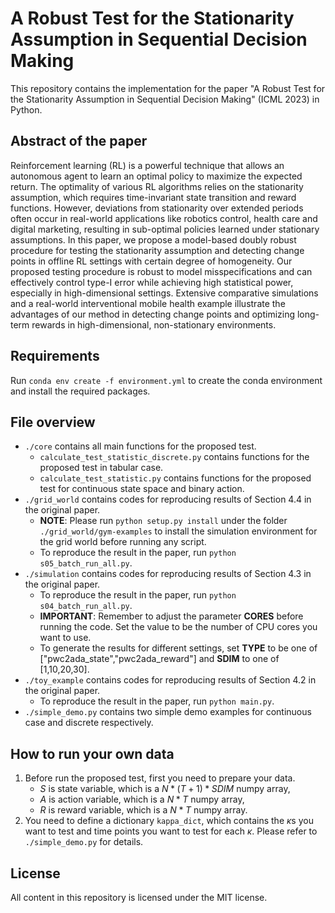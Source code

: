 # A Robust Test for the Stationarity Assumption in Sequential Decision Making

This repository contains the implementation for the paper "A Robust Test for the Stationarity Assumption in Sequential Decision Making" (ICML 2023) in Python.

## Abstract of the paper

Reinforcement learning (RL) is a powerful technique that allows an autonomous agent to learn an optimal policy to maximize the expected return. The optimality of various RL algorithms relies on the stationarity assumption, which requires time-invariant state transition and reward functions. However, deviations from stationarity over extended periods often occur in real-world applications like robotics control, health care and digital marketing, resulting in sub-optimal policies learned under stationary assumptions. In this paper, we propose a model-based doubly robust procedure for testing the stationarity assumption and detecting change points in offline RL settings with certain degree of homogeneity. Our proposed testing procedure is robust to model misspecifications and can effectively control type-I error while achieving high statistical power, especially in high-dimensional settings. Extensive comparative simulations and a real-world interventional mobile health example illustrate the advantages of our method in detecting change points and optimizing long-term rewards in high-dimensional, non-stationary environments.

## Requirements
Run `conda env create -f environment.yml` to create the conda environment and install the required packages. 

## File overview
+ `./core` contains all main functions for the proposed test.
    + `calculate_test_statistic_discrete.py` contains functions for the proposed test in tabular case.
    + `calculate_test_statistic.py` contains functions for the proposed test for continuous state space and binary action.
+ `./grid_world` contains codes for reproducing results of Section 4.4 in the original paper.
    + __NOTE__: Please run `python setup.py install` under the folder `./grid_world/gym-examples` to install the simulation environment for the grid world before running any script. 
    + To reproduce the result in the paper, run `python s05_batch_run_all.py`.
+ `./simulation` contains codes for reproducing results of Section 4.3 in the original paper.
    + To reproduce the result in the paper, run `python s04_batch_run_all.py`. 
    + __IMPORTANT__: Remember to adjust the parameter __CORES__ before running the code. Set the value to be the number of CPU cores you want to use. 
    + To generate the results for different settings, set __TYPE__ to be one of ["pwc2ada_state","pwc2ada_reward"] and __SDIM__ to one of [1,10,20,30].
+ `./toy_example` contains codes for reproducing results of Section 4.2 in the original paper.
    + To reproduce the result in the paper, run `python main.py`. 
+ `./simple_demo.py` contains two simple demo examples for continuous case and discrete respectively.

## How to run your own data
1. Before run the proposed test, first you need to prepare your data.
    + $S$ is state variable, which is a $N*(T+1)*SDIM$ numpy array,
    + $A$ is action variable, which is a $N*T$ numpy array,
    + $R$ is reward variable, which is a $N*T$ numpy array.
2. You need to define a dictionary `kappa_dict`, which contains the $\kappa$s you want to test and time points you want to test for each $\kappa$. Please refer to `./simple_demo.py` for details.

## License
All content in this repository is licensed under the MIT license.